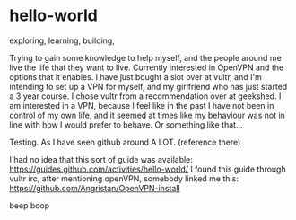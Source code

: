 # hello-world
exploring, learning, building, 

Trying to gain some knowledge to help myself, and the people around me live the life that they want to live.
Currently interested in OpenVPN and the options that it enables. 
I have just bought a slot over at vultr, and I'm intending to set up a VPN for myself, and my girlfriend who has just started a 3 year course. I chose vultr from a recommendation over at geekshed. 
I am interested in a VPN, because I feel like in the past I have not been in control of my own life, and it seemed at times like my behaviour was not in line with how I would prefer to behave. Or something like that...


Testing. As I have seen github around A LOT. (reference there)

I had no idea that this sort of guide was available: https://guides.github.com/activities/hello-world/
I found this guide through vultr irc, after mentioning openVPN, somebody linked me this: https://github.com/Angristan/OpenVPN-install

beep boop
